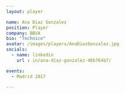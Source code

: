 ```yaml
---
layout: player

name: Ana Diaz Gonzalez
position: Player
company: BBVA
bio: "Technico"
avatar: /images/players/AnaDiazGonzalez.jpg
socials:
  - name: linkedin
    url : in/ana-díaz-gonzalez-48b764b7/

events:
  - Madrid 2017

---
```

